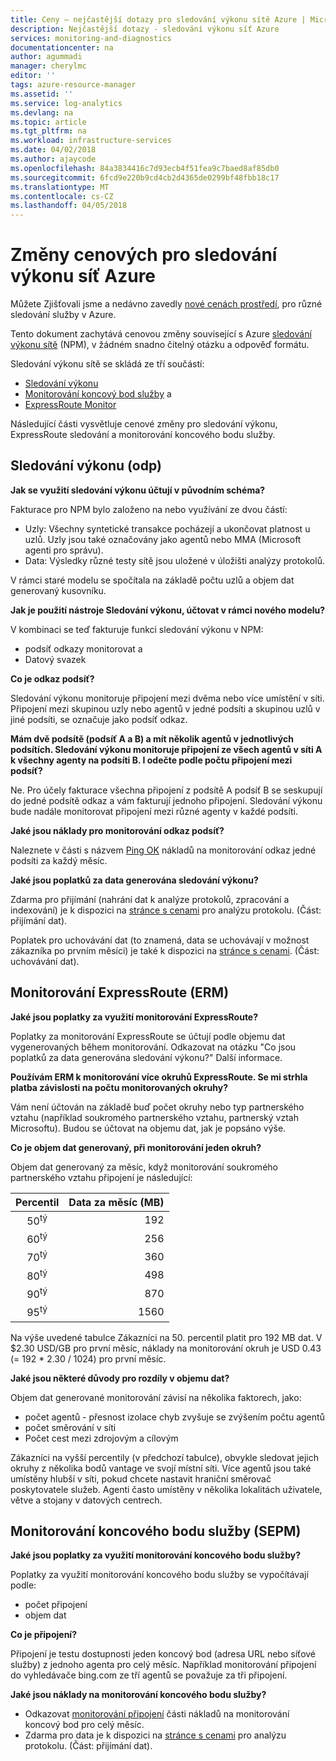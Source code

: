 ```yaml
---
title: Ceny – nejčastější dotazy pro sledování výkonu sítě Azure | Microsoft Docs
description: Nejčastější dotazy - sledování výkonu síť Azure
services: monitoring-and-diagnostics
documentationcenter: na
author: agummadi
manager: cherylmc
editor: ''
tags: azure-resource-manager
ms.assetid: ''
ms.service: log-analytics
ms.devlang: na
ms.topic: article
ms.tgt_pltfrm: na
ms.workload: infrastructure-services
ms.date: 04/02/2018
ms.author: ajaycode
ms.openlocfilehash: 84a3834416c7d93ecb4f51fea9c7baed8af85db0
ms.sourcegitcommit: 6fcd9e220b9cd4cb2d4365de0299bf48fbb18c17
ms.translationtype: MT
ms.contentlocale: cs-CZ
ms.lasthandoff: 04/05/2018
---
```

# <a name="pricing-changes-for-azure-network-performance-monitor"></a>Změny cenových pro sledování výkonu síť Azure

Můžete Zjišťovali jsme a nedávno zavedly [nové cenách prostředí](https://azure.microsoft.com/blog/introducing-a-new-way-to-purchase-azure-monitoring-services/), pro různé sledování služby v Azure.

Tento dokument zachytává cenovou změny související s Azure [sledování výkonu sítě](https://docs.microsoft.com/azure/networking/network-monitoring-overview) (NPM), v žádném snadno čitelný otázku a odpověď formátu.

Sledování výkonu sítě se skládá ze tří součástí:
* [Sledování výkonu](https://docs.microsoft.com/azure/networking/network-monitoring-overview#performance-monitor)
* [Monitorování koncový bod služby](https://docs.microsoft.com/azure/networking/network-monitoring-overview#service-endpoint-monitor) a
* [ExpressRoute Monitor](https://docs.microsoft.com/azure/networking/network-monitoring-overview#expressroute-monitor)

Následující části vysvětluje cenové změny pro sledování výkonu, ExpressRoute sledování a monitorování koncového bodu služby.

## <a name="performance-monitor-pm"></a>Sledování výkonu (odp)

**Jak se využití sledování výkonu účtují v původním schéma?**

Fakturace pro NPM bylo založeno na nebo využívání ze dvou částí:
* Uzly: Všechny syntetické transakce pocházejí a ukončovat platnost u uzlů. Uzly jsou také označovány jako agentů nebo MMA (Microsoft agenti pro správu).
* Data: Výsledky různé testy sítě jsou uložené v úložišti analýzy protokolů.

V rámci staré modelu se spočítala na základě počtu uzlů a objem dat generovaný kusovníku. 

**Jak je použití nástroje Sledování výkonu, účtovat v rámci nového modelu?**

V kombinaci se teď fakturuje funkci sledování výkonu v NPM: 

* podsíť odkazy monitorovat a
* Datový svazek

**Co je odkaz podsíť?**

Sledování výkonu monitoruje připojení mezi dvěma nebo více umístění v síti.  Připojení mezi skupinou uzly nebo agentů v jedné podsíti a skupinou uzlů v jiné podsíti, se označuje jako podsíť odkaz.

**Mám dvě podsítě (podsíť A a B) a mít několik agentů v jednotlivých podsítích.  Sledování výkonu monitoruje připojení ze všech agentů v síti A k všechny agenty na podsíti B.  I odečte podle počtu připojení mezi podsíť?**

Ne. Pro účely fakturace všechna připojení z podsítě A podsíť B se seskupují do jedné podsítě odkaz a vám fakturují jednoho připojení.  Sledování výkonu bude nadále monitorovat připojení mezi různé agenty v každé podsíti.

**Jaké jsou náklady pro monitorování odkaz podsíť?**

Naleznete v části s názvem [Ping OK](https://azure.microsoft.com/pricing/details/network-watcher/) nákladů na monitorování odkaz jedné podsíti za každý měsíc.

**Jaké jsou poplatků za data generována sledování výkonu?**

Zdarma pro přijímání (nahrání dat k analýze protokolů, zpracování a indexování) je k dispozici na [stránce s cenami](https://azure.microsoft.com/pricing/details/log-analytics/) pro analýzu protokolu.  (Část: přijímání dat).

Poplatek pro uchovávání dat (to znamená, data se uchovávají v možnost zákazníka po prvním měsíci) je také k dispozici na [stránce s cenami](https://azure.microsoft.com/pricing/details/log-analytics/).  (Část: uchovávání dat).


## <a name="expressroute-monitor-erm"></a>Monitorování ExpressRoute (ERM)

**Jaké jsou poplatky za využití monitorování ExpressRoute?**

Poplatky za monitorování ExpressRoute se účtují podle objemu dat vygenerovaných během monitorování.   Odkazovat na otázku "Co jsou poplatků za data generována sledování výkonu?" Další informace.

**Používám ERM k monitorování více okruhů ExpressRoute. Se mi strhla platba závislosti na počtu monitorovaných okruhy?**

Vám není účtován na základě buď počet okruhy nebo typ partnerského vztahu (například soukromého partnerského vztahu, partnerský vztah Microsoftu).  Budou se účtovat na objemu dat, jak je popsáno výše.

**Co je objem dat generovaný, při monitorování jeden okruh?**

Objem dat generovaný za měsíc, když monitorování soukromého partnerského vztahu připojení je následující:

|Percentil      |Data za měsíc (MB)|
| :---:          |           ---:|
|50<sup>tý</sup> |            192|
|60<sup>tý</sup> |            256|
|70<sup>tý</sup> |            360|
|80<sup>tý</sup> |            498|
|90<sup>tý</sup> |            870|
|95<sup>tý</sup> |           1560|


Na výše uvedené tabulce Zákazníci na 50. percentil platit pro 192 MB dat. V $2.30 USD/GB pro první měsíc, náklady na monitorování okruh je USD 0.43 (= 192 * 2.30 / 1024) pro první měsíc.

**Jaké jsou některé důvody pro rozdíly v objemu dat?**

Objem dat generované monitorování závisí na několika faktorech, jako:
* počet agentů - přesnost izolace chyb zvyšuje se zvýšením počtu agentů
* počet směrování v síti
* Počet cest mezi zdrojovým a cílovým

Zákazníci na vyšší percentily (v předchozí tabulce), obvykle sledovat jejich okruhy z několika bodů vantage ve svojí místní síti.  Více agentů jsou také umístěny hlubší v síti, pokud chcete nastavit hraniční směrovač poskytovatele služeb. Agenti často umístěny v několika lokalitách uživatele, větve a stojany v datových centrech.

## <a name="service-endpoint-monitor-sepm"></a>Monitorování koncového bodu služby (SEPM)

**Jaké jsou poplatky za využití monitorování koncového bodu služby?**

Poplatky za využití monitorování koncového bodu služby se vypočítávají podle:
* počet připojení
* objem dat

**Co je připojení?**

Připojení je testu dostupnosti jeden koncový bod (adresa URL nebo síťové služby) z jednoho agenta pro celý měsíc. Například monitorování připojení do vyhledávače bing.com ze tří agentů se považuje za tři připojení.

**Jaké jsou náklady na monitorování koncového bodu služby?**

- Odkazovat [monitorování připojení](https://azure.microsoft.com/pricing/details/network-watcher/) části nákladů na monitorování koncový bod pro celý měsíc.
- Zdarma pro data je k dispozici na [stránce s cenami](https://azure.microsoft.com/pricing/details/log-analytics/) pro analýzu protokolu.  (Část: přijímání dat).